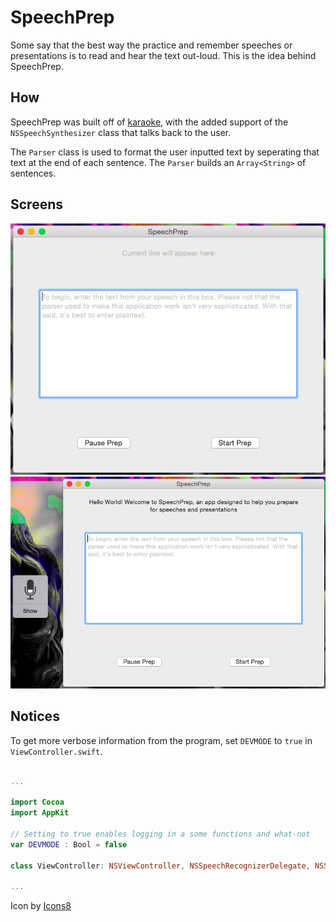 # SpeechPrep
Some say that the best way the practice and remember speeches or presentations is to read and hear the text out-loud. This is the idea behind SpeechPrep.

## How
SpeechPrep was built off of [karaoke](https://github.com/cryptoc1/karaoke), with the added support of the `NSSpeechSynthesizer` class that talks back
to the user.

The `Parser` class is used to format the user inputted text by seperating that text at the end of each sentence. The `Parser` builds an `Array<String>` of sentences.

## Screens
![main](screens/main.png)
![prompting for speech](screens/prompt-for-speaking.png)

## Notices
To get more verbose information from the program, set `DEVMODE` to `true` in `ViewController.swift`.

```swift

...

import Cocoa
import AppKit

// Setting to true enables logging in a some functions and what-not
var DEVMODE : Bool = false

class ViewController: NSViewController, NSSpeechRecognizerDelegate, NSSpeechSynthesizerDelegate {

...

```

Icon by [Icons8](http://icons8.com)